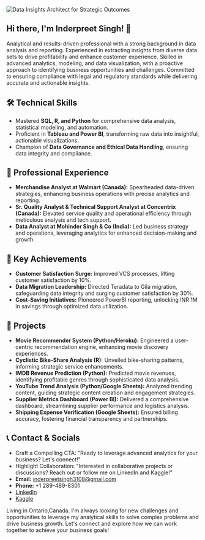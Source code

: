 ![Data Insights Architect for Strategic Outcomes](https://camo.githubusercontent.com/7b0b31a9d649352b6583905a0150c6ae4bc0c7b722e5cfbb6b28ca0ba01fb22c/68747470733a2f2f696e646f616e616c79746963612e636f6d2f7374617469632f696d616765732f62616e6e6572722e676966)

## Hi there, I'm Inderpreet Singh! 👋

Analytical and results-driven professional with a strong background in data analysis and reporting. Experienced in extracting insights from diverse data sets to drive profitability and enhance customer experience. Skilled in advanced analytics, modeling, and data visualization, with a proactive approach to identifying business opportunities and challenges. Committed to ensuring compliance with legal and regulatory standards while delivering accurate and actionable insights.

## 🛠 Technical Skills

- Mastered **SQL, R, and Python** for comprehensive data analysis, statistical modeling, and automation.
- Proficient in **Tableau and Power BI**, transforming raw data into insightful, actionable visualizations.
- Champion of **Data Governance and Ethical Data Handling**, ensuring data integrity and compliance.
  
## 💼 Professional Experience

- **Merchandise Analyst at Walmart (Canada):** Spearheaded data-driven strategies, enhancing business operations with precise analytics and reporting.
- **Sr. Quality Analyst & Technical Support Analyst at Concentrix (Canada):** Elevated service quality and operational efficiency through meticulous analysis and tech support.
- **Data Analyst at Mohinder Singh & Co (India):** Led business strategy and operations, leveraging analytics for enhanced decision-making and growth.

## 🌟 Key Achievements

- **Customer Satisfaction Surge:** Improved VCS processes, lifting customer satisfaction by 10%.
- **Data Migration Leadership:** Directed Teradata to Gila migration, safeguarding data integrity and surging customer satisfaction by 30%.
- **Cost-Saving Initiatives:** Pioneered PowerBI reporting, unlocking INR 1M in savings through optimized data utilization.

## 🚀 Projects

- **Movie Recommender System (Python/Heroku):** Engineered a user-centric recommendation engine, enhancing movie discovery experiences.
- **Cyclistic Bike-Share Analysis (R):** Unveiled bike-sharing patterns, informing strategic service enhancements.
- **IMDB Revenue Prediction (Python):** Predicted movie revenues, identifying profitable genres through sophisticated data analysis.
- **YouTube Trend Analysis (Python/Google Sheets):** Analyzed trending content, guiding strategic content creation and engagement strategies.
- **Supplier Metrics Dashboard (Power BI):** Delivered a comprehensive dashboard, streamlining supplier performance and logistics analysis.
- **Shipping Expense Verification (Google Sheets):** Ensured billing accuracy, fostering financial transparency and partnerships.

## 📞  Contact & Socials
- Craft a Compelling CTA: "Ready to leverage advanced analytics for your business? Let's connect!"
- Highlight Collaboration: "Interested in collaborative projects or discussions? Reach out or follow me on LinkedIn and Kaggle!"
- **Email:** inderpreetsingh3108@gmail.com
- **Phone:** +1 289-489-8301
- [LinkedIn](https://linkedin.com/in/inderpreetsinghda)
- [Kaggle](https://kaggle.com/sinderpreet)

Living in Ontario,Canada. I'm always looking for new challenges and opportunities to leverage my analytical skills to solve complex problems and drive business growth. Let's connect and explore how we can work together to achieve your business goals!

